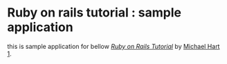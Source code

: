 # Ruby on rails tutorial : sample application

this is sample application for bellow
[*Ruby on Rails Tutorial*](http://railstutorial.jp/)
by [Michael Hart 1](http://michae1.hart1.com).